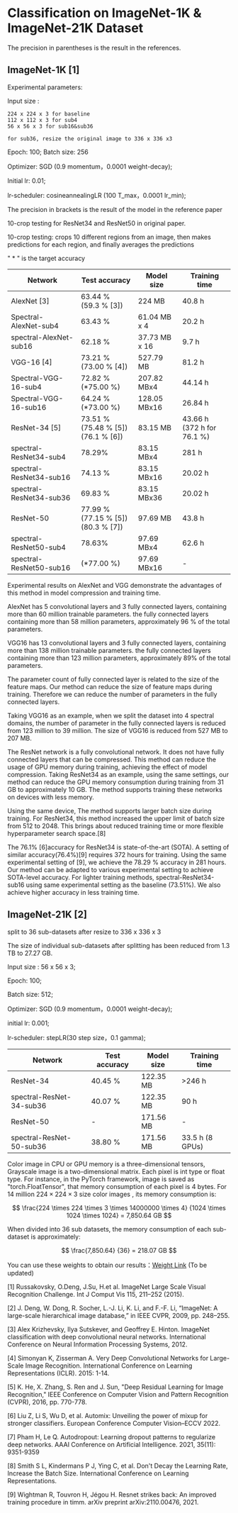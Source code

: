 # Classification on ImageNet-1K & ImageNet-21K Dataset

The precision in parentheses is the result in the references.

## ImageNet-1K [1]

Experimental parameters:

Input size :

    224 x 224 x 3 for baseline
    112 x 112 x 3 for sub4
    56 x 56 x 3 for sub16&sub36

    for sub36, resize the original image to 336 x 336 x3

Epoch: 100;   Batch size: 256

Optimizer: SGD (0.9 momentum，0.0001 weight-decay);

Initial lr: 0.01;

lr-scheduler: cosineannealingLR (100 T_max，0.0001 lr_min);

The precision in brackets is the result of the model in the reference paper

10-crop testing for ResNet34 and ResNet50 in original paper.

10-crop testing: crops 10 different regions from an image, then makes predictions for each region, and finally averages the predictions

" * " is the target accuracy

| Network     | Test accuracy | Model size | Training time|
| ----------- |  ------------- | --- | --- |
|AlexNet [3]|63.44 % <br> (59.3 % [3])| 224 MB | 40.8 h |
|Spectral-AlexNet-sub4| 63.43 % | 61.04 MB x 4 | 20.2 h |
|spectral-AlexNet-sub16| 62.18 % | 37.73 MB x 16 | 9.7 h |
|VGG-16 [4]|73.21 % <br> (73.00 % [4])| 527.79 MB | 81.2 h |
|Spectral-VGG-16-sub4| 72.82 % (*75.00 %) | 207.82 MBx4 | 44.14 h |
|Spectral-VGG-16-sub16| 64.24 % (*73.00 %)| 128.05 MBx16 | 26.84 h |
|ResNet-34 [5] |73.51 % <br> (75.48 % [5]) <br> (76.1 % [6])| 83.15 MB | 43.66 h <br> (372 h for 76.1 %)|
|spectral-ResNet34-sub4| 78.29% | 83.15 MBx4 | 281 h |
|spectral-ResNet34-sub16| 74.13 %| 83.15 MBx16 | 20.02 h |
|spectral-ResNet34-sub36| 69.83 % | 83.15 MBx36 | 20.02 h |
|ResNet-50| 77.99 % <br> (77.15 % [5]) <br> (80.3 % [7]) |97.69 MB| 43.8 h |
|spectral-ResNet50-sub4 | 78.63% | 97.69 MBx4 | 62.6 h |
|spectral-ResNet50-sub16 | (*77.00 %) | 97.69 MBx16 | - |

Experimental results on AlexNet and VGG demonstrate the advantages of this method in model compression and training time.

AlexNet has 5 convolutional layers and 3 fully connected layers, containing more than 60 million trainable parameters.
the fully connected layers containing more than 58 million parameters, approximately 96 % of the total parameters. 

VGG16 has 13 convolutional layers and 3 fully connected layers, containing more than 138 million trainable parameters. 
the fully connected layers containing more than 123 million parameters, approximately 89% of the total parameters.

The parameter count of fully connected layer is related to the size of the feature maps. 
Our method can reduce the size of feature maps during training.
Therefore we can reduce the number of parameters in the fully connected layers.

Taking VGG16 as an example, when we split the dataset into 4 spectral domains, the number of parameter in the fully connected layers is reduced from 123 million to 39 million. 
The size of VGG16 is reduced from 527 MB to 207 MB.

The ResNet network is a fully convolutional network. It does not have fully connected layers that can be compressed.
This method can reduce the usage of GPU memory during training, achieving the effect of model compression.
Taking ResNet34 as an example, using the same settings, our method can reduce the GPU memory consumption during training from 31 GB to approximately 10 GB.
The method supports training these networks on devices with less memory.

Using the same device, The method supports larger batch size during training.
For ResNet34, this method increased the upper limit of batch size from 512 to 2048. 
This brings about reduced training time or more flexible hyperparameter search space.[8]

The 76.1% [6]accuracy for ResNet34 is state-of-the-art (SOTA). A setting of similar accuracy(76.4%)[9] requires 372 hours for training. 
Using the same experimental setting of [9], we achieve the 78.29 % accuracy in 281 hours. Our method can be adapted to various experimental setting to achieve SOTA-level accuracy. 
For lighter training methods, spectral-ResNet34-sub16 using same experimental setting as the baseline (73.51%). 
We also achieve higher accuracy in less training time.

## ImageNet-21K [2]

split to 36 sub-datasets after resize to 336 x 336 x 3

The size of individual sub-datasets after splitting has been reduced from 1.3 TB to 27.27 GB.

Input size : 56 x 56 x 3;

Epoch: 100;

Batch size: 512;

Optimizer: SGD (0.9 momentum，0.0001 weight-decay);

initial lr: 0.001;

lr-scheduler: stepLR(30 step size，0.1 gamma);

| Network     | Test accuracy | Model size | Training time|
| ----------- |  ------------- | --- | --- |
|ResNet-34| 40.45 % | 122.35 MB | >246 h  |
|spectral-ResNet-34-sub36| 40.07 % | 122.35 MB | 90 h |
|ResNet-50| - | 171.56 MB | - |
|spectral-ResNet-50-sub36| 38.80 % | 171.56 MB | 33.5 h (8 GPUs) |

Color image in CPU or GPU memory is a three-dimensional tensors, Grayscale image is a two-dimensional matrix. 
Each pixel is int type or float type. 
For instance, in the PyTorch framework, image is saved as "torch.FloatTensor", that memory consumption of each pixel is 4 bytes.
For 14 million $224 \times 224 \times 3$ size color images , its memory consumption is:

$$
\frac{224 \times 224 \times 3 \times 14000000 \times 4} {1024 \times 1024 \times 1024} = 7,850.64 GB
$$

When divided into 36 sub datasets, the memory consumption of each sub-dataset is approximately:

$$
\frac{7,850.64} {36} = 218.07 GB
$$ 

You can use these weights to obtain our results：[Weight Link](https://pan.baidu.com/s/1PxdMktuot0MF5OJE0BF0UQ?pwd=wiyq) (To be updated)

[1] Russakovsky, O.Deng, J.Su, H.et al. ImageNet Large Scale Visual Recognition Challenge. Int J Comput Vis 115, 211–252 (2015). 

[2] J. Deng, W. Dong, R. Socher, L.-J. Li, K. Li, and F.-F. Li, “ImageNet: A large-scale hierarchical image database,” in IEEE CVPR, 2009, pp. 248–255.

[3] Alex Krizhevsky, Ilya Sutskever, and Geoffrey E. Hinton. ImageNet classification with deep convolutional neural networks. International Conference on Neural Information Processing Systems, 2012.

[4] Simonyan K, Zisserman A. Very Deep Convolutional Networks for Large-Scale Image Recognition. International Conference on Learning Representations (ICLR). 2015: 1-14.

[5] K. He, X. Zhang, S. Ren and J. Sun, "Deep Residual Learning for Image Recognition," IEEE Conference on Computer Vision and Pattern Recognition (CVPR), 2016, pp. 770-778.

[6] Liu Z, Li S, Wu D, et al. Automix: Unveiling the power of mixup for stronger classifiers. European Conference Computer Vision–ECCV 2022.

[7] Pham H, Le Q. Autodropout: Learning dropout patterns to regularize deep networks. AAAI Conference on Artificial Intelligence. 2021, 35(11): 9351-9359

[8] Smith S L, Kindermans P J, Ying C, et al. Don't Decay the Learning Rate, Increase the Batch Size. International Conference on Learning Representations.

[9] Wightman R, Touvron H, Jégou H. Resnet strikes back: An improved training procedure in timm. arXiv preprint arXiv:2110.00476, 2021.
